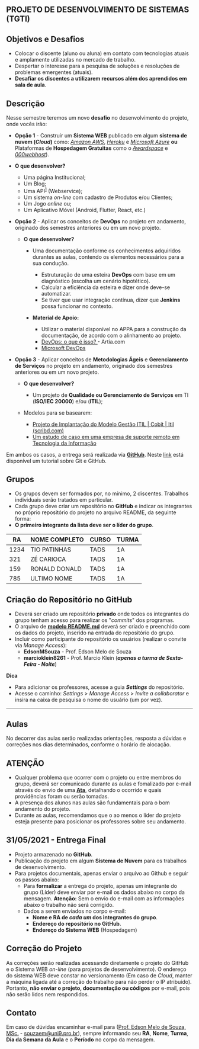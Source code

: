 ## PROJETO DE DESENVOLVIMENTO DE SISTEMAS (TGTI)

## Objetivos e Desafios
* Colocar o discente (aluno ou aluna) em contato com tecnologias atuais e amplamente utilizadas no mercado de trabalho.
* Despertar o interesse para a pesquisa de soluções e resoluções de problemas emergentes (atuais).
* **Desafiar os discentes a utilizarem recursos além dos aprendidos em sala de aula**.

## Descrição
Nesse semestre teremos um novo **desafio** no desenvolvimento do projeto, onde vocês irão:

+ **Opção 1** - Construir um **Sistema WEB** publicado em algum **sistema de nuvem (*Cloud*)** como: [*Amazon AWS*](https://aws.amazon.com/pt/), [*Heroku*](https://www.heroku.com/) e [*Microsoft Azure*](https://azure.microsoft.com/pt-br/) **ou** Plataformas de **Hospedagem Gratuitas** como o [*Awardspace*]([AwardSpace](https://www.awardspace.com/)) e [*000webhost*](https://www.000webhost.com/)).

+ **O que desenvolver?**
  + Uma página Institucional;
  + Um Blog;
  + Uma API<sup>[1](#myfootnote1)</sup> (Webservice);
  + Um sistema *on-line* com cadastro de Produtos e/ou Clientes;
  + Um Jogo *online* ou;
  + Um Aplicativo Móvel (Android, Flutter, React, etc.)
    
  
+ **Opção 2** - Aplicar os conceitos de **DevOps** no projeto em andamento, originado dos semestres anteriores ou em um novo projeto.
	+ **O que desenvolver?**
	    + Uma documentação conforme os conhecimentos adquiridos durantes as aulas, contendo os elementos necessários para a sua condução.
	    	+ Estruturação de uma esteira **DevOps** com base em um diagnóstico (escolha um cenário hipotético).
	      	+ Calcular a eficiência da esteira e dizer onde deve-se automatizar.
	      + Se tiver que usar integração contínua, dizer que **Jenkins** possa funcionar no contexto.

	  + **Material de Apoio:**
	    + Utilizar o material disponível no APPA para a construção da documentação, de acordo com o alinhamento ao projeto.
	    + [DevOps: o que é isso? ](https://artia.com/blog/devops/) - Artia.com
	    + [Microsoft DevOps](https://azure.microsoft.com/pt-br/overview/what-is-devops/)

+ **Opção 3** - Aplicar conceitos de **Metodologias Ágeis** e **Gerenciamento de Serviços** no projeto em andamento, originado dos semestres anteriores ou em um novo projeto.
  + **O que desenvolver?**
    + Um  projeto de **Qualidade ou Gerenciamento de Serviços** em TI (**ISO/IEC 20000**) e/ou (**ITIL**);

  + Modelos para se basearem:
    + [Projeto de Implantação do Modelo Gestão ITIL | Cobit | Itil (scribd.com)](https://pt.scribd.com/doc/3145173/Projeto-de-Implantacao-do-Modelo-Gestao-ITIL)
    + [Um estudo de caso em  uma empresa de suporte remoto em Tecnologia da  Informação]([https://www.revistasg.uff.br/sg/article/download/V5N2A2/V5N2A2/0)

Em ambos os casos, a entrega será realizada via [**GitHub**](http://www.github.com). Neste [link](https://www.youtube.com/watch?v=IEz_0ZQZ3sQ&list=PL4ITHPnJ4STiWISI4cwYoaAy5PATKOh9x) está disponível um tutorial sobre Git e GitHub.

## Grupos
* Os grupos devem ser formados por, no mínimo, 2 discentes. Trabalhos individuais serão tratados em particular.
* Cada grupo deve criar um repositório no **GitHub** e indicar os integrantes no próprio repositório do projeto no arquivo README, da seguinte forma:
* **O primeiro integrante da lista deve ser o líder do grupo**.

| RA   | NOME COMPLETO | CURSO | TURMA |
| ---- | ------------- | ----- | ----- |
| 1234 | TIO PATINHAS  | TADS  | 1A    |
| 321  | ZÉ CARIOCA    | TADS  | 1A    |
| 159  | RONALD DONALD | TADS  | 1A    |
| 785  | ULTIMO NOME   | TADS  | 1A    |

## Criação do Repositório no GitHub
* Deverá ser criado um repositório **privado** onde todos os integrantes do grupo tenham acesso para realizar os "*commits*" dos programas. 
* O arquivo de **[modelo README.md](exemplo_readme.md)** deverá ser criado e preenchido com os dados do projeto, inserido na entrada do repositório do grupo.
* Incluir como participante do repositório os usuários (realizar o convite via *Manage Access*):
	+ **EdsonMSouza** - Prof. Edson Melo de Souza
	+ **marcioklein8261** - Prof. Marcio Klein (***apenas a turma de Sexta-Feira - Noite***)

**Dica**

* Para adicionar os professores, acesse a guia ***Settings*** do repositório.
* Acesse o caminho: *Settings* > *Manage Access* > *Invite a collaborator* e insira na caixa de pesquisa o nome do usuário (um por vez).

<hr>

## Aulas
No decorrer das aulas serão realizadas orientações, resposta a dúvidas e correções nos dias determinados, conforme o horário de alocação.

## **ATENÇÃO**
* Qualquer problema que ocorrer com o projeto ou entre membros do grupo, deverá ser comunicado durante as aulas e fomalizado por e-mail através do envio de uma **[Ata](https://github.com/EdsonMSouza/projetos-2021.1/blob/main/Modelo%20de%20Ata.docx)**, detalhando o ocorrido e quais providências foram ou serão tomadas.
* A presença dos alunos nas aulas são fundamentais para o bom andamento do projeto.
* Durante as aulas, recomendamos que o ao menos o líder do projeto esteja presente para posicionar os professores sobre seu andamento.

## **31/05/2021** - Entrega Final
* Projeto armazenado no **GitHub**. 
* Publicação do projeto em algum **Sistema de Nuvem** para os trabalhos de desenvolvimento.
* Para projetos documentais, apenas enviar o arquivo ao Github e seguir os passos abaixo:
  * Para **formalizar** a entrega do projeto, apenas um integrante do grupo (Líder) deve enviar por e-mail os dados abaixo no corpo da mensagem. **Atenção:** Sem o envio do e-mail com as informações abaixo o trabalho não será corrigido.
  * Dados a serem enviados no corpo e-mail:
  	+ **Nome e RA de *cada um* dos integrantes do grupo**.
  	+ **Endereço do repositório no GitHub**.
  	+ **Endereço do Sistema WEB** (Hospedagem)

## Correção do Projeto
As correções serão realizadas acessando diretamente o projeto do GitHub e o Sistema WEB *on-line* (para projetos de desenvolvimento). O endereço do sistema WEB deve constar no versionamento (Em caso de *Cloud*, manter a máquina ligada até a correção do trabalho para não perder o IP atribuído). Portanto, **não enviar o projeto, documentação ou códigos** por e-mail, pois não serão lidos nem respondidos. 

## Contato
 Em caso de dúvidas encaminhar e-mail para ([Prof. Edson Melo de Souza, MSc.](mailto:souzaem@uni9.pro.br) - souzaem@uni9.pro.br), sempre informando seu **RA**, **Nome**, **Turma**, **Dia da Semana da Aula** e o **Período** no corpo da mensagem.